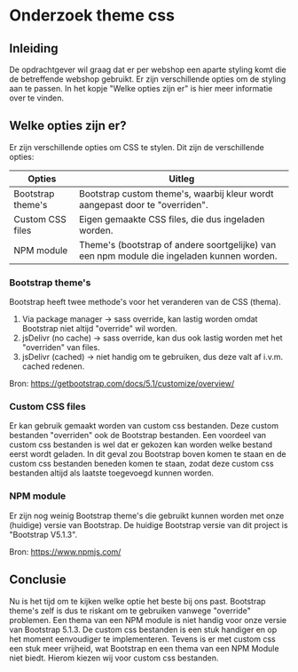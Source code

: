 # Onderzoek theme css

## Inleiding

De opdrachtgever wil graag dat er per webshop een aparte styling komt die de betreffende webshop gebruikt. Er zijn verschillende opties
om de styling aan te passen. In het kopje "Welke opties zijn er" is hier meer informatie over te vinden.

## Welke opties zijn er?

Er zijn verschillende opties om CSS te stylen. Dit zijn de verschillende opties:

| Opties            | Uitleg                                                                                     |
| ----------------- | ------------------------------------------------------------------------------------------ |
| Bootstrap theme's | Bootstrap custom theme's, waarbij kleur wordt aangepast door te "overriden".               |
| Custom CSS files  | Eigen gemaakte CSS files, die dus ingeladen worden.                                        |
| NPM module        | Theme's (bootstrap of andere soortgelijke) van een npm module die ingeladen kunnen worden. |

### Bootstrap theme's

Bootstrap heeft twee methode's voor het veranderen van de CSS (thema).

1. Via package manager -> sass override, kan lastig worden omdat Bootstrap niet altijd "override" wil worden.
2. jsDelivr (no cache) -> sass override, kan dus ook lastig worden met het "overriden" van files.
3. jsDelivr (cached) -> niet handig om te gebruiken, dus deze valt af i.v.m. cached redenen.

Bron: https://getbootstrap.com/docs/5.1/customize/overview/

### Custom CSS files

Er kan gebruik gemaakt worden van custom css bestanden. Deze custom bestanden "overriden" ook de Bootstrap bestanden. Een voordeel van custom css bestanden is wel dat er gekozen kan worden welke bestand eerst wordt geladen. In dit geval zou Bootstrap boven komen te staan en de custom css bestanden beneden komen te staan, zodat deze custom css bestanden altijd als laatste toegevoegd kunnen worden.

### NPM module

Er zijn nog weinig Bootstrap theme's die gebruikt kunnen worden met onze (huidige) versie van Bootstrap. De huidige Bootstrap versie van dit project is "Bootstrap V5.1.3".

Bron: https://www.npmjs.com/

## Conclusie

Nu is het tijd om te kijken welke optie het beste bij ons past. Bootstrap theme's zelf is dus te riskant om te gebruiken vanwege "override" problemen. Een thema van een NPM module is niet handig voor onze versie van Bootstrap 5.1.3. De custom css bestanden is een stuk handiger en op het moment eenvoudiger te implementeren. Tevens is er met custom css een stuk meer vrijheid, wat Bootstrap en een thema van een NPM Module niet biedt. Hierom kiezen wij voor custom css bestanden.

